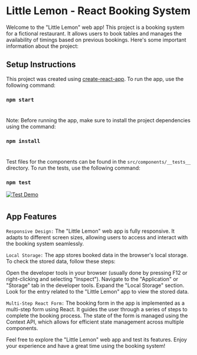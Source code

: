 # Little Lemon - React Booking System

Welcome to the "Little Lemon" web app! This project is a booking system for a fictional restaurant. It allows users to book tables and manages the availability of timings based on previous bookings. Here's some important information about the project:

## Setup Instructions

This project was created using [create-react-app](https://www.npmjs.com/package/create-react-app). To run the app, use the following command:
### `npm start`

#
Note: Before running the app, make sure to install the project dependencies using the command:
### `npm install`

#
Test files for the components can be found in the `src/components/__tests__` directory. To run the tests, use the following command:
### `npm test`

[![Test Demo](https://img.youtube.com/vi/k2HuuarWJyI/0.jpg)](https://youtu.be/k2HuuarWJyI)

#
## App Features
`Responsive Design:` The "Little Lemon" web app is fully responsive. It adapts to different screen sizes, allowing users to access and interact with the booking system seamlessly.

`Local Storage:` The app stores booked data in the browser's local storage. To check the stored data, follow these steps:

Open the developer tools in your browser (usually done by pressing F12 or right-clicking and selecting "Inspect").
Navigate to the "Application" or "Storage" tab in the developer tools.
Expand the "Local Storage" section.
Look for the entry related to the "Little Lemon" app to view the stored data.

`Multi-Step React Form:` The booking form in the app is implemented as a multi-step form using React. It guides the user through a series of steps to complete the booking process. The state of the form is managed using the Context API, which allows for efficient state management across multiple components.

Feel free to explore the "Little Lemon" web app and test its features. Enjoy your experience and have a great time using the booking system!